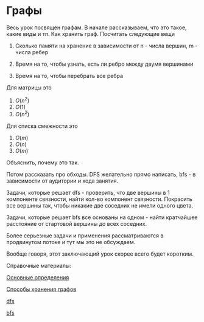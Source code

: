 Графы
==============
Весь урок посвящен графам. В начале рассказываем, что это такое, какие виды и тп. Как хранить граф. Посчитать следующие вещи

1. Сколько памяти на хранение в зависимости от n - числа вершин, m - числа ребер

2. Время на то, чтобы узнать, есть ли ребро между двумя вершинами

3. Время на то, чтобы перебрать все ребра

Для матрицы это

1. $O(n^2)$
2. $O(1)$
3. $O(n^2)$

Для списка смежности это

1. $O(m)$
2. $O(n)$
3. $O(m)$

Объяснить, почему это так.

Потом рассказать про обходы. DFS желательно прямо написать, bfs - в зависимости от аудитории и хода занятия. 

Задачи, которые решает dfs - проверить, что две вершины в 1 компоненте связности, найти кол-во компонент связности. Покрасить все вершины так, чтобы никакие две соседних не имели одного цвета.

Задачи, которые решает bfs все основаны на одном - найти кратчайшее расстояние от стартовой вершины до всех соседних.

Более серьезные задачи и применения рассматриваются в продвинутом потоке и тут мы это не обсуждаем.

Вообще говоря, этот заключающий урок скорее всего будет коротким.

Справочные материалы:

[Основные определения](https://wiki.algocode.ru/index.php?title=%D0%93%D1%80%D0%B0%D1%84%D1%8B_-_%D0%BE%D1%81%D0%BD%D0%BE%D0%B2%D0%BD%D1%8B%D0%B5_%D0%BE%D0%BF%D1%80%D0%B5%D0%B4%D0%B5%D0%BB%D0%B5%D0%BD%D0%B8%D1%8F)

[Способы хранения графов](https://wiki.algocode.ru/index.php?title=%D0%A5%D1%80%D0%B0%D0%BD%D0%B5%D0%BD%D0%B8%D0%B5_%D0%B3%D1%80%D0%B0%D1%84%D0%B0)

[dfs](https://wiki.algocode.ru/index.php?title=DFS)

[bfs](https://wiki.algocode.ru/index.php?title=BFS)